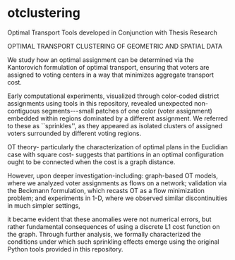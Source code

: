 # otclustering
Optimal Transport Tools developed in Conjunction with Thesis Research

OPTIMAL TRANSPORT CLUSTERING OF GEOMETRIC AND SPATIAL DATA

We study how an optimal assignment can be determined via the Kantorovich formulation of optimal transport, ensuring that voters are assigned to voting centers in a way that minimizes aggregate transport cost.
	
Early computational experiments, visualized through color-coded district assignments using tools in this repository, revealed unexpected non-contiguous segments---small patches of one color (voter assignment) embedded within regions dominated by a different assignment. We referred to these as ``sprinkles'', as they appeared as isolated clusters of assigned voters surrounded by different voting regions.
	
OT theory- particularly the characterization of optimal plans in the Euclidian case with square cost- suggests that partitions in an optimal configuration ought to be connected when the cost is a graph distance.
	
However, upon deeper investigation-including:
  graph-based OT models, where we analyzed voter assignments as flows on a network;
  validation via the Beckmann formulation, which recasts OT as a flow minimization problem; and
  experiments in 1-D, where we observed similar discontinuities in much simpler settings,

it became evident that these anomalies were not numerical errors, but rather fundamental consequences of using a discrete L1 cost function on the graph. Through further analysis, we formally characterized the conditions under which such sprinkling effects emerge using the original Python tools provided in this repository.
